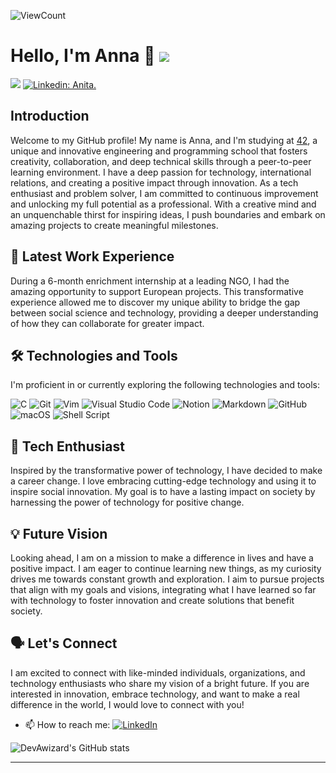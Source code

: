 ![ViewCount](http://bit.ly/DevAwizard-Visits)

# Hello, I'm Anna 👋 <img src="https://img.shields.io/badge/42-%23000000.svg?&style=for-the-badge&logo=42&logoColor=white" />

[![](https://img.shields.io/badge/-@DevAwizard-%23181717?style=flat-square&logo=github)](https://github.com/DevAwizard)
[![Linkedin: Anita.](https://img.shields.io/badge/-Anita-blue?style=flat-square&logo=Linkedin&logoColor=white&link=https://www.linkedin.com/in/thaianebraga/)](https://es.linkedin.com/in/anna-w-3902b510a)

## Introduction

Welcome to my GitHub profile! My name is Anna, and I'm studying at [42](https://www.42network.org/), a unique and innovative engineering and programming school that fosters creativity, collaboration, and deep technical skills through a peer-to-peer learning environment. I have a deep passion for technology, international relations, and creating a positive impact through innovation. As a tech enthusiast and problem solver, I am committed to continuous improvement and unlocking my full potential as a professional. With a creative mind and an unquenchable thirst for inspiring ideas, I push boundaries and embark on amazing projects to create meaningful milestones.

## 💼 Latest Work Experience

During a 6-month enrichment internship at a leading NGO, I had the amazing opportunity to support European projects. This transformative experience allowed me to discover my unique ability to bridge the gap between social science and technology, providing a deeper understanding of how they can collaborate for greater impact.

## 🛠️ Technologies and Tools

I'm proficient in or currently exploring the following technologies and tools:

![C](https://img.shields.io/badge/C-%2300599C.svg?style=for-the-badge&logo=c&logoColor=white)
![Git](https://img.shields.io/badge/Git-%23F05033.svg?style=for-the-badge&logo=git&logoColor=white)
![Vim](https://img.shields.io/badge/Vim-%2311AB00.svg?style=for-the-badge&logo=vim&logoColor=white)
![Visual Studio Code](https://img.shields.io/badge/Visual_Studio_Code-0078d7.svg?style=for-the-badge&logo=visual-studio-code&logoColor=white)
![Notion](https://img.shields.io/badge/Notion-%23000000.svg?style=for-the-badge&logo=notion&logoColor=white)
![Markdown](https://img.shields.io/badge/Markdown-%23000000.svg?style=for-the-badge&logo=markdown&logoColor=white)
![GitHub](https://img.shields.io/badge/GitHub-%23121011.svg?style=for-the-badge&logo=github&logoColor=white)
![macOS](https://img.shields.io/badge/macOS-000000?style=for-the-badge&logo=macos&logoColor=F0F0F0)
![Shell Script](https://img.shields.io/badge/Shell_Script-%23121011.svg?style=for-the-badge&logo=gnu-bash&logoColor=white)

## 🚀 Tech Enthusiast

Inspired by the transformative power of technology, I have decided to make a career change. I love embracing cutting-edge technology and using it to inspire social innovation. My goal is to have a lasting impact on society by harnessing the power of technology for positive change.

## 💡 Future Vision

Looking ahead, I am on a mission to make a difference in lives and have a positive impact. I am eager to continue learning new things, as my curiosity drives me towards constant growth and exploration. I aim to pursue projects that align with my goals and visions, integrating what I have learned so far with technology to foster innovation and create solutions that benefit society.

## 🗣️ Let's Connect

I am excited to connect with like-minded individuals, organizations, and technology enthusiasts who share my vision of a bright future. If you are interested in innovation, embrace technology, and want to make a real difference in the world, I would love to connect with you!

- 📫 How to reach me: [![LinkedIn](https://img.shields.io/badge/linkedin-%230077B5.svg?style=for-the-badge&logo=linkedin&logoColor=white)](Your-LinkedIn-Profile-URL)

![DevAwizard's GitHub stats](https://github-readme-stats.vercel.app/api?username=DevAwizard&show_icons=true&theme=dracula)

---



